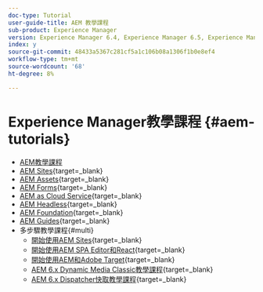```yaml
---
doc-type: Tutorial
user-guide-title: AEM 教學課程
sub-product: Experience Manager
version: Experience Manager 6.4, Experience Manager 6.5, Experience Manager as a Cloud Service
index: y
source-git-commit: 48433a5367c281cf5a1c106b08a1306f1b0e8ef4
workflow-type: tm+mt
source-wordcount: '68'
ht-degree: 8%

---
```



# Experience Manager教學課程 {#aem-tutorials}

+ [AEM教學課程](overview.md)
+ [AEM Sites](https://experienceleague.adobe.com/docs/experience-manager-learn/sites/overview.html){target=_blank}
+ [AEM Assets](https://experienceleague.adobe.com/docs/experience-manager-learn/assets/overview.html){target=_blank}
+ [AEM Forms](https://experienceleague.adobe.com/docs/experience-manager-learn/forms/overview.html){target=_blank}
+ [AEM as Cloud Service](https://experienceleague.adobe.com/docs/experience-manager-learn/cloud-service/overview.html){target=_blank}
+ [AEM Headless](https://experienceleague.adobe.com/docs/experience-manager-learn/getting-started-with-aem-headless/overview.html){target=_blank}
+ [AEM Foundation](https://experienceleague.adobe.com/docs/experience-manager-learn/cloud-service/overview.html){target=_blank}
+ [AEM Guides](https://experienceleague.adobe.com/docs/experience-manager-guides-learn/tutorials/overview.html){target=_blank}
+ 多步驟教學課程{#multi}
   + [開始使用AEM Sites](https://experienceleague.adobe.com/docs/experience-manager-learn/getting-started-wknd-tutorial-develop/overview.html){target=_blank}
   + [開始使用AEM SPA Editor和React](https://experienceleague.adobe.com/docs/experience-manager-learn/spa-react-tutorial/overview.html){target=_blank}
   + [開始使用AEM和Adobe Target](https://experienceleague.adobe.com/docs/experience-manager-learn/aem-target-tutorial/overview.html){target=_blank}
   + [AEM 6.x Dynamic Media Classic教學課程](https://experienceleague.adobe.com/docs/experience-manager-learn/dynamic-media-classic-tutorial/overview.html){target=_blank}
   + [AEM 6.x Dispatcher快取教學課程](https://experienceleague.adobe.com/docs/experience-manager-learn/dispatcher-tutorial/overview.html){target=_blank}
